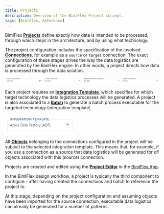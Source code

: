 ```yaml
---
title: Projects
description: Overview of the BimlFlex Project concept.
tags: [BimlFlex, Reference]
---
```

BimlFlex [**Projects**](bimlflex-project-editor) define exactly how data is intended to be processed, through which steps in the architecture, and by using what technology.

The project configuration includes the specification of the involved [**Connections**](bimlflex-connection-editor), for example as a `source` or `target` connection. The exact configuration of these stages drives the way the data logistics are generated by the BimlFlex engine. In other words, a project directs how data is processed through the data solution.

![Project Connections](images/bfx-project-editor-connections.png "Project Connections")

Each project requires an [**Integration Template**](xref:bimlflex-metadata-static-values#integration-templates), which specifies for which target technology the data logistics processes will be generated. A project is also associated to a [**Batch**](bimlflex-batch-editor) to generate a batch process executable for the targeted technology (integration template).

![Project Integration Template](images/bfx-project-editor-integration-template.png "Project Integration Template")

All [**Objects**](bimlflex-object-editor) belonging to the connections configured in the project will be subject to the selected integration template. This means that, for example, if you use a connection as a source that data logistics will be generated for _all_ objects associated with this (source) connection.

Projects are created and edited using the [**Project Editor**](bimlflex-project-editor) in the [BimlFlex App](metadata-editors-overview).

In the BimlFlex design workflow, a project is typically the third component to configure - after having created the connections and batch to reference the project to.

At this stage, depending on the project configuration and assuming objects have been imported for the source connection, executable data logistics can already be generated for a number of patterns.
